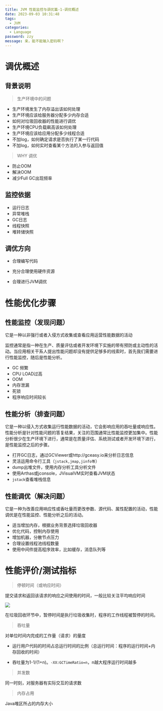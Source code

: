 ```yaml
---
title: JVM 性能监控与调优篇-1-调优概述
date: 2023-09-03 10:31:48
tags: 
  - JVM
categories: 
  - Language
password: zzy   
message: 亲，能不能输入密码啊？
---
```



# 调优概述

## 背景说明

> 生产环境中的问题

* 生产环境发生了内存溢出该如何处理
* 生产环境应该给服务器分配多少内存合适
* 如何对垃圾回收器的性能进行调优
* 生产环境CPU负载飙高该如何处理
* 生产环境应该给应用分配多少线程合适
* 不加log，如何确定请求是否执行了某一行代码
* 不加log，如何实时查看某个方法的入参与返回值

> WHY 调优

* 防止OOM
* 解决OOM
* 减少Full GC出现频率

## 监控依据

* 运行日志
* 异常堆栈
* GC日志
* 线程快照
* 堆转储快照

## 调优方向

* 合理编写代码
* 充分合理使用硬件资源

* 合理进行JVM调优

# 性能优化步骤

## 性能监控（发现问题）

它是一种以非强行或者入侵方式收集或查看应用运营性能数据的活动 

监控通常是指一种在生产、质量评估或者开发环境下实施的带有预防或主动性的活动。当应用相关干系人提出性能问题却没有提供足够多的线索时，首先我们需要进行性能监控，随后是性能分析。

* GC 频繁
* CPU LOAD过高
* OOM
* 内存泄漏
* 死锁
* 程序响应时间较长



## 性能分析（排查问题）

它是一种以侵入方式收集运行性能数据的活动，它会影响应用的吞吐量或响应性。
性能分析是针对性能问题的答复结果，关注的范围通常比性能监控更加集中。性能分析很少在生产环境下进行，通常是在质量评估、系统测试或者开发环境下进行，是性能监控之后的步骤。



* 打开GC日志，通过GCViewer或http://gceasy.io来分析日志信息
* 灵活运用命令行工具（`jstack,jmap,jinfo等`）
* dump出堆文件，使用内存分析工具分析文件
* 使用Arthas或jconsole，JVisualVM实时查看JVM状态
* `jstack`查看堆栈信息



## 性能调优（解决问题）

它是一种为改善应用响应性或香吐量而更改参数、源代码、属性配置的活动，性能调优是在性能监控、性能分析之后的活动。

* 适当增加内存，根据业务背景选择垃圾回收器
* 优化代码，控制内存使用
* 增加机器，分散节点压力
* 合理设置线程池线程数量
* 使用中间件提高程序效率，比如缓存，消息队列等

# 性能评价/测试指标

> 停顿时间（或响应时间）

提交请求和返回该请求的响应之间使用的时间，一般比较关注平均响应时间

![](https://cyan-images.oss-cn-shanghai.aliyuncs.com/images/06-jvm-20230802-277.jpg)

在垃圾回收环节中，暂停时间是执行垃圾收集时，程序的工作线程被暂停的时间。	

> 吞吐量

对单位时间内完成的工作量（请求）的量度

* 运行用户代码的时间占总运行时间的比例（总运行时间：程序的运行时间+内存回收的时间）

* 吞吐量为1-1/(1+n)。`-XX:GCTimeRatio=n`，n越大程序运行时间越多

> 并发数

同一时刻，对服务器有实际交互的请求数

> 内存占用

Java堆区所占的内存大小





